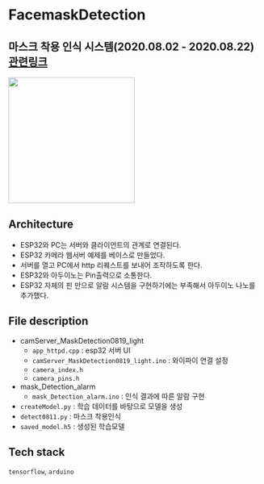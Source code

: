 # FacemaskDetection
마스크 착용 인식 시스템(2020.08.02 - 2020.08.22)
[관련링크](https://ghchoi0427.tistory.com/44)
---
<img src="https://img1.daumcdn.net/thumb/R1280x0/?scode=mtistory2&fname=https%3A%2F%2Fblog.kakaocdn.net%2Fdn%2FdKmGR5%2FbtqJWSkmnbv%2FgVEyekKYADwxvHvxkhk460%2Fimg.png" height="250px" >

## Architecture
- ESP32와 PC는 서버와 클라이언트의 관계로 연결된다.
- ESP32 카메라 웹서버 예제를 베이스로 만들었다.
- 서버를 열고 PC에서 http 리퀘스트를 보내어 조작하도록 한다.
- ESP32와 아두이노는 Pin출력으로 소통한다.
- ESP32 자체의 핀 만으로 알람 시스템을 구현하기에는 부족해서 아두이노  나노를 추가했다.

## File description

- camServer_MaskDetection0819_light
  + `app_httpd.cpp` : esp32 서버 UI
  + `camServer_MaskDetection0819_light.ino` : 와이파이 연결 설정
  + `camera_index.h`
  + `camera_pins.h`
- mask_Detection_alarm
  + `mask_Detection_alarm.ino` : 인식 결과에 따른 알람 구현
- `createModel.py` : 학습 데이터를 바탕으로 모델을 생성
- `detect0811.py` : 마스크 착용인식
- `saved_model.h5` : 생성된 학습모델

##  Tech stack
`tensorflow`, `arduino`

